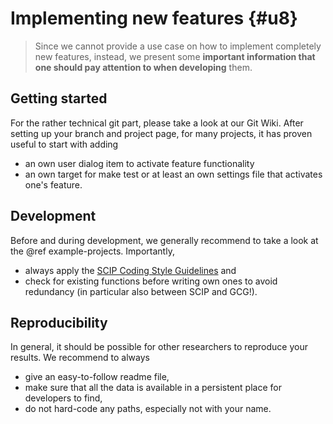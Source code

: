 # Implementing new features {#u8}
> Since we cannot provide a use case on how to implement completely new features, instead, we
> present some **important information that one should pay attention to when developing** them.

## Getting started
For the rather technical git part, please take a look at our Git Wiki. After setting up
your branch and project page, for many projects, it has proven useful to start with adding
- an own user dialog item to activate feature functionality
- an own target for make test or at least an own settings file that activates one's feature.

## Development
Before and during development, we generally recommend to take a look at the @ref example-projects.
Importantly,
- always apply the [SCIP Coding Style Guidelines](https://www.scipopt.org/doc/html/CODE.php) and
- check for existing functions before writing own ones to avoid redundancy (in particular also between SCIP and GCG!).

## Reproducibility
In general, it should be possible for other researchers to reproduce your results.
We recommend to always
- give an easy-to-follow readme file,
- make sure that all the data is available in a persistent place for developers to find,
- do not hard-code any paths, especially not with your name.